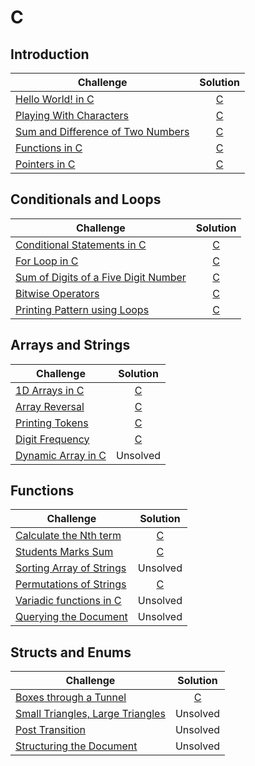 # C

## Introduction

| Challenge | Solution |
|-|:-:|
| [Hello World! in C](https://www.hackerrank.com/challenges/hello-world-c/problem) | [C]() |
| [Playing With Characters](https://www.hackerrank.com/challenges/playing-with-characters/problem) | [C]() |
| [Sum and Difference of Two Numbers](https://www.hackerrank.com/challenges/sum-numbers-c/problem) | [C]() |
| [Functions in C](https://www.hackerrank.com/challenges/functions-in-c/problem) | [C]() |
| [Pointers in C](https://www.hackerrank.com/challenges/pointer-in-c/problem) | [C]() |

## Conditionals and Loops

| Challenge | Solution |
|-|:-:|
| [Conditional Statements in C](https://www.hackerrank.com/challenges/conditional-statements-in-c/problem) | [C]() |
| [For Loop in C](https://www.hackerrank.com/challenges/for-loop-in-c/problem) | [C]() |
| [Sum of Digits of a Five Digit Number](https://www.hackerrank.com/challenges/sum-of-digits-of-a-five-digit-number/problem) | [C]() |
| [Bitwise Operators](https://www.hackerrank.com/challenges/bitwise-operators-in-c/problem) | [C]() |
| [Printing Pattern using Loops](https://www.hackerrank.com/challenges/printing-pattern-2/problem) | [C]() |

## Arrays and Strings

| Challenge | Solution |
|-|:-:|
| [1D Arrays in C](https://www.hackerrank.com/challenges/1d-arrays-in-c/problem) | [C]() |
| [Array Reversal](https://www.hackerrank.com/challenges/reverse-array-c/problem) | [C]() |
| [Printing Tokens](https://www.hackerrank.com/challenges/printing-tokens-/problem) | [C]() |
| [Digit Frequency](https://www.hackerrank.com/challenges/frequency-of-digits-1/problem) | [C]() |
| [Dynamic Array in C](https://www.hackerrank.com/challenges/dynamic-array-in-c/problem) | Unsolved |

## Functions

| Challenge | Solution |
|-|:-:|
| [Calculate the Nth term](https://www.hackerrank.com/challenges/recursion-in-c/problem) | [C]() |
| [Students Marks Sum](https://www.hackerrank.com/challenges/students-marks-sum/problem) | [C]() |
| [Sorting Array of Strings](https://www.hackerrank.com/challenges/sorting-array-of-strings/problem) | Unsolved |
| [Permutations of Strings](https://www.hackerrank.com/challenges/permutations-of-strings/problem) | [C]() |
| [Variadic functions in C](https://www.hackerrank.com/challenges/variadic-functions-in-c/problem) | Unsolved |
| [Querying the Document](https://www.hackerrank.com/challenges/querying-the-document/problem) | Unsolved |

## Structs and Enums

| Challenge | Solution |
|-|:-:|
| [Boxes through a Tunnel](https://www.hackerrank.com/challenges/too-high-boxes/problem) | [C]() |
| [Small Triangles, Large Triangles](https://www.hackerrank.com/challenges/small-triangles-large-triangles/problem) | Unsolved |
| [Post Transition](https://www.hackerrank.com/challenges/post-transition/problem) | Unsolved |
| [Structuring the Document](https://www.hackerrank.com/challenges/structuring-the-document/problem) | Unsolved |
